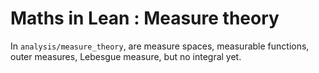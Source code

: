 # Maths in Lean : Measure theory

In `analysis/measure_theory`, are measure spaces, measurable functions,
outer measures, Lebesgue measure, but no integral yet.
